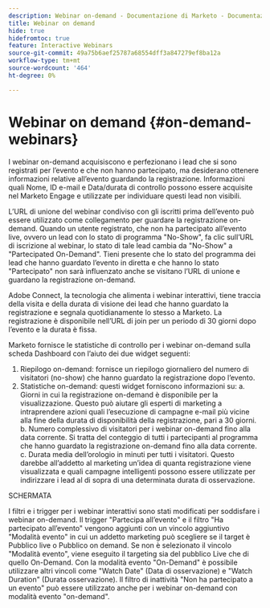 ```yaml
---
description: Webinar on-demand - Documentazione di Marketo - Documentazione del prodotto
title: Webinar on demand
hide: true
hidefromtoc: true
feature: Interactive Webinars
source-git-commit: 49a75b6aef25787a68554dff3a847279ef8ba12a
workflow-type: tm+mt
source-wordcount: '464'
ht-degree: 0%

---
```


# Webinar on demand {#on-demand-webinars}

I webinar on-demand acquisiscono e perfezionano i lead che si sono registrati per l’evento e che non hanno partecipato, ma desiderano ottenere informazioni relative all’evento guardando la registrazione. Informazioni quali Nome, ID e-mail e Data/durata di controllo possono essere acquisite nel Marketo Engage e utilizzate per individuare questi lead non visibili.

L’URL di unione del webinar condiviso con gli iscritti prima dell’evento può essere utilizzato come collegamento per guardare la registrazione on-demand. Quando un utente registrato, che non ha partecipato all’evento live, ovvero un lead con lo stato di programma &quot;No-Show&quot;, fa clic sull’URL di iscrizione al webinar, lo stato di tale lead cambia da &quot;No-Show&quot; a &quot;Partecipated On-Demand&quot;. Tieni presente che lo stato del programma dei lead che hanno guardato l’evento in diretta e che hanno lo stato &quot;Partecipato&quot; non sarà influenzato anche se visitano l’URL di unione e guardano la registrazione on-demand.

Adobe Connect, la tecnologia che alimenta i webinar interattivi, tiene traccia della visita e della durata di visione dei lead che hanno guardato la registrazione e segnala quotidianamente lo stesso a Marketo. La registrazione è disponibile nell’URL di join per un periodo di 30 giorni dopo l’evento e la durata è fissa.

Marketo fornisce le statistiche di controllo per i webinar on-demand sulla scheda Dashboard con l’aiuto dei due widget seguenti:
1. Riepilogo on-demand: fornisce un riepilogo giornaliero del numero di visitatori (no-show) che hanno guardato la registrazione dopo l’evento.
2. Statistiche on-demand: questi widget forniscono informazioni su: a. Giorni in cui la registrazione on-demand è disponibile per la visualizzazione. Questo può aiutare gli esperti di marketing a intraprendere azioni quali l’esecuzione di campagne e-mail più vicine alla fine della durata di disponibilità della registrazione, pari a 30 giorni.
b. Numero complessivo di visitatori per i webinar on-demand fino alla data corrente. Si tratta del conteggio di tutti i partecipanti al programma che hanno guardato la registrazione on-demand fino alla data corrente.
c. Durata media dell’orologio in minuti per tutti i visitatori. Questo darebbe all’addetto al marketing un’idea di quanta registrazione viene visualizzata e quali campagne intelligenti possono essere utilizzate per indirizzare i lead al di sopra di una determinata durata di osservazione.

SCHERMATA

I filtri e i trigger per i webinar interattivi sono stati modificati per soddisfare i webinar on-demand. Il trigger &quot;Partecipa all’evento&quot; e il filtro &quot;Ha partecipato all’evento&quot; vengono aggiunti con un vincolo aggiuntivo &quot;Modalità evento&quot; in cui un addetto marketing può scegliere se il target è Pubblico live o Pubblico on demand. Se non è selezionato il vincolo &quot;Modalità evento&quot;, viene eseguito il targeting sia del pubblico Live che di quello On-Demand. Con la modalità evento &quot;On-Demand&quot; è possibile utilizzare altri vincoli come &quot;Watch Date&quot; (Data di osservazione) e &quot;Watch Duration&quot; (Durata osservazione). Il filtro di inattività &quot;Non ha partecipato a un evento&quot; può essere utilizzato anche per i webinar on-demand con modalità evento &quot;on-demand&quot;.
